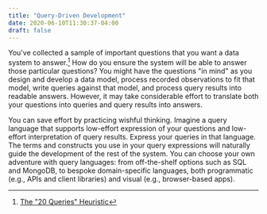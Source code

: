 ```yaml
---
title: "Query-Driven Development"
date: 2020-06-10T11:30:37-04:00
draft: false
---
```


You've collected a sample of important questions that you want a data system to answer.[^1]
How do you ensure the system will be able to answer those particular questions?
You might have the questions "in mind" as you design and develop a data model, process recorded observations to fit
 that model, write queries against that model, and process query results into readable answers. However, it may take
 considerable effort to translate both your questions into queries and query results into answers.
 
You can save effort by practicing wishful thinking. Imagine a query language that supports low-effort expression of your
questions and low-effort interpretation of query results. Express your queries in that language. The terms and
 constructs you use in your query expressions will naturally guide the development of the rest of the system. You can
 choose your own adventure with query languages: from off-the-shelf options such as SQL and MongoDB, to bespoke
 domain-specific languages, both programmatic (e.g., APIs and client libraries) and visual (e.g., browser-based apps).

[^1]: [The "20 Queries" Heuristic](/posts/the-20-queries-heuristic)
